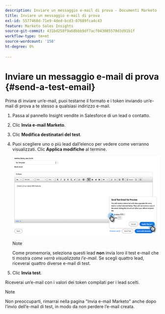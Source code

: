 ```yaml
---
description: Inviare un messaggio e-mail di prova - Documenti Marketo - Documentazione del prodotto
title: Inviare un messaggio e-mail di prova
exl-id: 5577460d-71e9-4ded-bcd3-07689fca4c43
feature: Marketo Sales Insights
source-git-commit: 431bd258f9a68bbb9df7acf043085578d3d91b1f
workflow-type: tm+mt
source-wordcount: '158'
ht-degree: 0%

---
```


# Inviare un messaggio e-mail di prova {#send-a-test-email}

Prima di inviare un’e-mail, puoi testarne il formato e i token inviando un’e-mail di prova a te stesso a qualsiasi indirizzo e-mail.

1. Passa al pannello Insight vendite in Salesforce di un lead o contatto.

1. Clic **Invia e-mail Marketo**.

1. Clic **Modifica destinatari del test**.

1. Puoi scegliere uno o più lead dall’elenco per vedere come verranno visualizzati. Clic **Applica modifiche** al termine.

   ![](assets/send-a-test-email-1.png)

   >[!NOTE]
   >
   >Come promemoria, seleziona questi lead **non** invia loro il test e-mail che ti mostra _come verrà visualizzata l’e-mail_. Se scegli quattro lead, riceverai quattro diverse e-mail di test.

1. Clic **Invia test**.

Riceverai un’e-mail con i valori dei token compilati per i lead scelti.

>[!NOTE]
>
>Non preoccuparti, rimarrai nella pagina &quot;Invia e-mail Marketo&quot; anche dopo l’invio dell’e-mail di test, in modo da non perdere l’e-mail creata.
